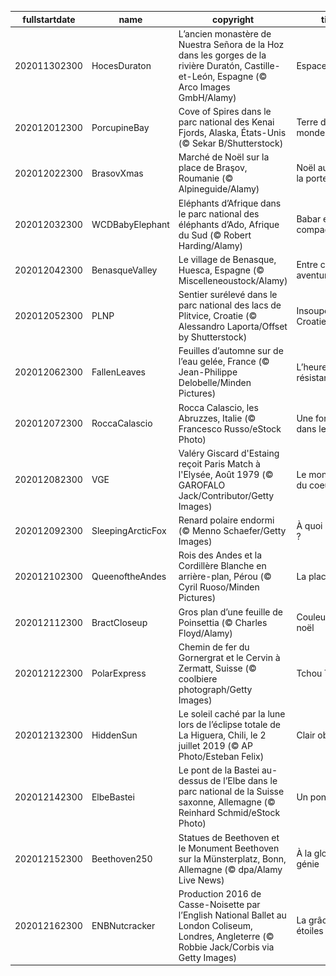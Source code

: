 |fullstartdate|name|copyright|title|image|
|--|--|--|--|--|
202011302300|HocesDuraton|L’ancien monastère de Nuestra Señora de la Hoz dans les gorges de la rivière Duratón, Castille-et-León, Espagne (© Arco Images GmbH/Alamy)|Espace spirituel|![](/fr-FR/2020/12/202011302300HocesDuraton.jpg)|
202012012300|PorcupineBay|Cove of Spires dans le parc national des Kenai Fjords, Alaska, États-Unis (© Sekar B/Shutterstock)|Terre d’un autre monde|![](/fr-FR/2020/12/202012012300PorcupineBay.jpg)|
202012022300|BrasovXmas|Marché de Noël sur la place de Braşov, Roumanie (© Alpineguide/Alamy)|Noël au pas de la porte|![](/fr-FR/2020/12/202012022300BrasovXmas.jpg)|
202012032300|WCDBabyElephant|Eléphants d’Afrique dans le parc national des éléphants d’Ado, Afrique du Sud (© Robert Harding/Alamy)|Babar et compagnie|![](/fr-FR/2020/12/202012032300WCDBabyElephant.jpg)|
202012042300|BenasqueValley|Le village de Benasque, Huesca, Espagne (© Miscelleneoustock/Alamy)|Entre culture et aventure|![](/fr-FR/2020/12/202012042300BenasqueValley.jpg)|
202012052300|PLNP|Sentier surélevé dans le parc national des lacs de Plitvice, Croatie (© Alessandro Laporta/Offset by Shutterstock)|Insoupçonnable Croatie|![](/fr-FR/2020/12/202012052300PLNP.jpg)|
202012062300|FallenLeaves|Feuilles d’automne sur de l’eau gelée, France (© Jean-Philippe Delobelle/Minden Pictures)|L’heure de la résistance|![](/fr-FR/2020/12/202012062300FallenLeaves.jpg)|
202012072300|RoccaCalascio|Rocca Calascio, les Abruzzes, Italie (© Francesco Russo/eStock Photo)|Une forteresse dans le ciel|![](/fr-FR/2020/12/202012072300RoccaCalascio.jpg)|
202012082300|VGE|Valéry Giscard d'Estaing reçoit Paris Match à l'Elysée, Août 1979 (©  GAROFALO Jack/Contributor/Getty Images)|Le monopole du coeur|![](/fr-FR/2020/12/202012082300VGE.jpg)|
202012092300|SleepingArcticFox|Renard polaire endormi  (© Menno Schaefer/Getty Images)|À quoi rêve-t-il ?|![](/fr-FR/2020/12/202012092300SleepingArcticFox.jpg)|
202012102300|QueenoftheAndes|Rois des Andes et la Cordillère Blanche en arrière-plan, Pérou (© Cyril Ruoso/Minden Pictures)|La place du roi|![](/fr-FR/2020/12/202012102300QueenoftheAndes.jpg)|
202012112300|BractCloseup|Gros plan d’une feuille de Poinsettia (© Charles Floyd/Alamy)|Couleurs de noël|![](/fr-FR/2020/12/202012112300BractCloseup.jpg)|
202012122300|PolarExpress|Chemin de fer du Gornergrat et le Cervin à Zermatt, Suisse (© coolbiere photograph/Getty Images)|Tchou Tchou !|![](/fr-FR/2020/12/202012122300PolarExpress.jpg)|
202012132300|HiddenSun|Le soleil caché par la lune lors de l’éclipse totale de La Higuera, Chili, le 2 juillet 2019 (© AP Photo/Esteban Felix)|Clair obscure|![](/fr-FR/2020/12/202012132300HiddenSun.jpg)|
202012142300|ElbeBastei|Le pont de la Bastei au-dessus de l’Elbe dans le parc national de la Suisse saxonne, Allemagne (© Reinhard Schmid/eStock Photo)|Un pont d’enfer|![](/fr-FR/2020/12/202012142300ElbeBastei.jpg)|
202012152300|Beethoven250|Statues de Beethoven et le Monument Beethoven sur la Münsterplatz, Bonn, Allemagne (© dpa/Alamy Live News)|À la gloire d’un génie|![](/fr-FR/2020/12/202012152300Beethoven250.jpg)|
202012162300|ENBNutcracker|Production 2016 de Casse-Noisette par l’English National Ballet au London Coliseum, Londres, Angleterre (© Robbie Jack/Corbis via Getty Images)|La grâce des étoiles|![](/fr-FR/2020/12/202012162300ENBNutcracker.jpg)|
